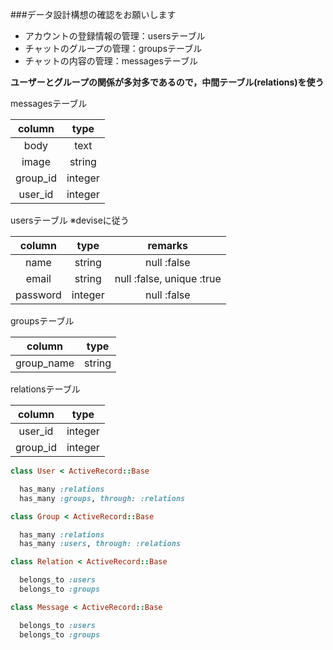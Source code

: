 ###データ設計構想の確認をお願いします


- アカウントの登録情報の管理：usersテーブル
- チャットのグループの管理：groupsテーブル
- チャットの内容の管理：messagesテーブル


**ユーザーとグループの関係が多対多であるので，中間テーブル(relations)を使う**

messagesテーブル


| column      | type     |
|:-----------:|:--------:|
| body        |  text    |
| image       |  string  |
| group_id    |  integer |
| user_id     |  integer |


usersテーブル
※deviseに従う


| column      | type     | remarks  |
|:-----------:|:--------:|:--------:|
| name        |  string  | null :false |
| email       |  string  | null :false, unique :true|
| password    |  integer | null :false  |


groupsテーブル


| column      | type     |
|:-----------:|:--------:|
| group_name  |  string  |


relationsテーブル


| column      | type     |
|:-----------:|:--------:|
| user_id     |  integer |
| group_id    |  integer |


```ruby:user.rb
class User < ActiveRecord::Base

  has_many :relations
  has_many :groups, through: :relations
```

```ruby:group.rb
class Group < ActiveRecord::Base

  has_many :relations
  has_many :users, through: :relations
```

```ruby:relation.rb
class Relation < ActiveRecord::Base

  belongs_to :users
  belongs_to :groups
```

```ruby:message.rb
class Message < ActiveRecord::Base

  belongs_to :users
  belongs_to :groups
```
